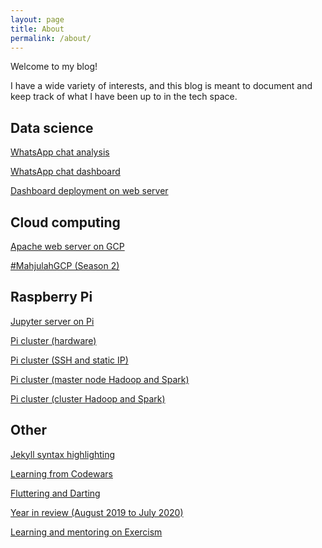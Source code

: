 ```yaml
---
layout: page
title: About
permalink: /about/
---
```


Welcome to my blog! 

I have a wide variety of interests, and this blog is meant to document and keep track of what I have been up to in the tech space.

## Data science

[WhatsApp chat analysis](https://zyf0717.github.io/jekyll/update/2020/07/18/whatsapp-chat-analysis.html)

[WhatsApp chat dashboard](https://zyf0717.github.io/jekyll/update/2020/08/17/whatsapp-chat-dashboard.html)

[Dashboard deployment on web server](https://zyf0717.github.io/jekyll/update/2020/08/18/dashboard-deployment.html)

## Cloud computing

[Apache web server on GCP](https://zyf0717.github.io/jekyll/update/2020/08/17/apache-web-server-gcp.html)

[#MahjulahGCP (Season 2)](https://zyf0717.github.io/jekyll/update/2020/09/29/mahjulahgcp-season-2.html)

## Raspberry Pi

[Jupyter server on Pi](https://zyf0717.github.io/jekyll/update/2020/05/23/jupyter-server-on-pi.html)

[Pi cluster (hardware)](https://zyf0717.github.io/jekyll/update/2020/06/23/pi-clustering-hardware.html)

[Pi cluster (SSH and static IP)](https://zyf0717.github.io/jekyll/update/2020/06/24/pi-ssh-ip.html)

[Pi cluster (master node Hadoop and Spark)](https://zyf0717.github.io/jekyll/update/2020/06/25/pi-single-node-hadoop-spark.html)

[Pi cluster (cluster Hadoop and Spark)](https://zyf0717.github.io/jekyll/update/2020/07/04/pi-clust-hadoop-spark.html)

## Other

[Jekyll syntax highlighting](https://zyf0717.github.io/jekyll/update/2020/05/05/jekyll-syntax-highlighting.html)

[Learning from Codewars](https://zyf0717.github.io/jekyll/update/2020/05/06/learning-from-codewars.html)

[Fluttering and Darting](https://zyf0717.github.io/jekyll/update/2020/06/01/fluttering-and-darting.html)

[Year in review (August 2019 to July 2020)](https://zyf0717.github.io/jekyll/update/2020/07/10/year-in-review-2019-2020.html)

[Learning and mentoring on Exercism](https://zyf0717.github.io/jekyll/update/2020/10/27/exercism.html)

